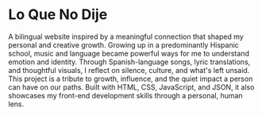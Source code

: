 # Lo Que No Dije 
A bilingual website inspired by a meaningful connection that shaped my personal and creative growth. Growing up in a predominantly Hispanic school, music and language became powerful ways for me to understand emotion and identity. Through Spanish-language songs, lyric translations, and thoughtful visuals, I reflect on silence, culture, and what's left unsaid. This project is a tribute to growth, influence, and the quiet impact a person can have on our paths. Built with HTML, CSS, JavaScript, and JSON, it also showcases my front-end development skills through a personal, human lens.
